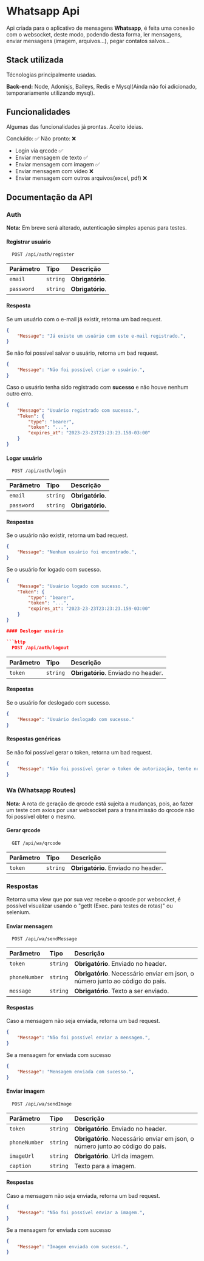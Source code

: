 
# Whatsapp Api

Api criada para o aplicativo de mensagens **Whatsapp**, é feita uma conexão com o websocket, deste modo, podendo desta forma, ler mensagens, enviar mensagens (imagem, arquivos...), pegar contatos salvos...

## Stack utilizada

Técnologias principalmente usadas.

**Back-end:** Node, Adonisjs, Baileys, Redis e Mysql(Ainda não foi adicionado, temporariamente utilizando mysql).



## Funcionalidades

Algumas das funcionalidades já prontas. Aceito ideias.

Concluído: ✅ Não pronto: ❌

- Login via qrcode ✅
- Enviar mensagem de texto ✅
- Enviar mensagem com imagem ✅
- Enviar mensagem com vídeo ❌
- Enviar mensagem com outros arquivos(excel, pdf) ❌






## Documentação da API

### Auth
**Nota:** Em breve será alterado, autenticação simples apenas para testes.
#### Registrar usuário

```http
  POST /api/auth/register
```

| Parâmetro   | Tipo       | Descrição                           |
| :---------- | :--------- | :---------------------------------- |
| `email` | `string` | **Obrigatório**. |
| `password` | `string` | **Obrigatório**. |

#### Resposta
Se um usuário com o e-mail já existir, retorna um bad request.
```json
{
    "Message": "Já existe um usuário com este e-mail registrado.",
}
```
Se não foi possível salvar o usuário, retorna um bad request.
```json
{
    "Message": "Não foi possível criar o usuário.",
}
```
Caso o usuário tenha sido registrado com **sucesso** e não houve nenhum outro erro.
```json
{
    "Message": "Usuário registrado com sucesso.",
    "Token": {
	    "type": "bearer",
	    "token": "...",
	    "expires_at": "2023-23-23T23:23:23.159-03:00"
	}
}
```

#### Logar usuário

```http
  POST /api/auth/login
```

| Parâmetro   | Tipo       | Descrição                                   |
| :---------- | :--------- | :------------------------------------------ |
| `email` | `string` | **Obrigatório**. |
| `password` | `string` | **Obrigatório**. |

#### Respostas
Se o usuário não existir, retorna um bad request.
```json
{
    "Message": "Nenhum usuário foi encontrado.",
}
```
Se o usuário for logado com sucesso.
```json
{
    "Message": "Usuário logado com sucesso.",
    "Token": {
	    "type": "bearer",
	    "token": "...",
	    "expires_at": "2023-23-23T23:23:23.159-03:00"
	}
}

#### Deslogar usuário

```http
  POST /api/auth/logout
```

| Parâmetro   | Tipo       | Descrição                                   |
| :---------- | :--------- | :------------------------------------------ |
| `token` | `string` | **Obrigatório**. Enviado no header. |

#### Respostas
Se o usuário for deslogado com sucesso.
```json
{
    "Message": "Usuário deslogado com sucesso."
}
```

#### Respostas genéricas
Se não foi possível gerar o token, retorna um bad request.
```json
{
    "Message": "Não foi possível gerar o token de autorização, tente novamente mais tarde.",
}
```
### Wa (Whatsapp Routes)
**Nota:** A rota de geração de qrcode está sujeita a mudanças, pois, ao fazer um teste com axios por usar websocket para a transimissão do qrcode não foi possível obter o mesmo.
#### Gerar qrcode
```http
  GET /api/wa/qrcode
```
| Parâmetro   | Tipo       | Descrição                                   |
| :---------- | :--------- | :------------------------------------------ |
| `token` | `string` | **Obrigatório**. Enviado no header. |

### Respostas
Retorna uma view que por sua vez recebe o qrcode por websocket, é possível visualizar usando o "getIt (Exec. para testes de rotas)" ou selenium.

#### Enviar mensagem
```http
  POST /api/wa/sendMessage
```
| Parâmetro   | Tipo       | Descrição                                   |
| :---------- | :--------- | :------------------------------------------ |
| `token` | `string` | **Obrigatório**. Enviado no header. |
| `phoneNumber` | `string` | **Obrigatório**. Necessário enviar em json, o número junto ao código do país. |
| `message` | `string` | **Obrigatório**. Texto a ser enviado.|

#### Respostas
Caso a mensagem não seja enviada, retorna um bad request.
```json
{
    "Message": "Não foi possível enviar a mensagem.",
}
```
Se a mensagem for enviada com sucesso
```json
{
    "Message": "Mensagem enviada com sucesso.",
}
```
#### Enviar imagem
```http
  POST /api/wa/sendImage
```
| Parâmetro   | Tipo       | Descrição                                   |
| :---------- | :--------- | :------------------------------------------ |
| `token` | `string` | **Obrigatório**. Enviado no header. |
| `phoneNumber` | `string` | **Obrigatório**. Necessário enviar em json, o número junto ao código do país. |
| `imageUrl` | `string` | **Obrigatório**. Url da imagem.|
| `caption` | `string` | Texto para a imagem. |

#### Respostas
Caso a mensagem não seja enviada, retorna um bad request.
```json
{
    "Message": "Não foi possível enviar a imagem.",
}
```
Se a mensagem for enviada com sucesso
```json
{
    "Message": "Imagem enviada com sucesso.",
}
```
